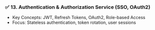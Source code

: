 ### ✅ **13. Authentication & Authorization Service (SSO, OAuth2)**

* Key Concepts: JWT, Refresh Tokens, OAuth2, Role-based Access
* Focus: Stateless authentication, token rotation, user sessions